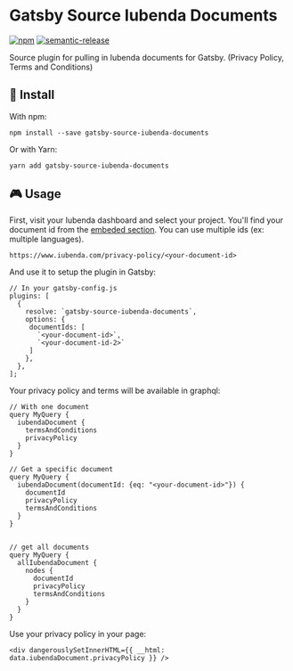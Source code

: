 # Gatsby Source Iubenda Documents

[![npm](https://img.shields.io/npm/v/gatsby-source-iubenda-documents)](https://www.npmjs.com/package/gatsby-source-iubenda-documents)
[![semantic-release](https://img.shields.io/badge/%20%20%F0%9F%93%A6%F0%9F%9A%80-semantic--release-e10079.svg)](https://github.com/semantic-release/semantic-release)

Source plugin for pulling in Iubenda documents for Gatsby. (Privacy Policy, Terms and Conditions)

## 🚀 Install

With npm:

```
npm install --save gatsby-source-iubenda-documents
```

Or with Yarn:

```
yarn add gatsby-source-iubenda-documents
```

## 🎮 Usage

First, visit your Iubenda dashboard and select your project. You'll find your document id from the [embeded section](https://www.iubenda.com/en/help/78-privacy-policy-direct-text-embedding-api). You can use multiple ids (ex: multiple languages).

```
https://www.iubenda.com/privacy-policy/<your-document-id>
```

And use it to setup the plugin in Gatsby:

```
// In your gatsby-config.js
plugins: [
  {
    resolve: `gatsby-source-iubenda-documents`,
    options: {
     documentIds: [
       `<your-document-id>`,
       `<your-document-id-2>`
     ]
    },
  },
];
```

Your privacy policy and terms will be available in graphql:

```
// With one document
query MyQuery {
  iubendaDocument {
    termsAndConditions
    privacyPolicy
  }
}

// Get a specific document
query MyQuery {
  iubendaDocument(documentId: {eq: "<your-document-id>"}) {
    documentId
    privacyPolicy
    termsAndConditions
  }
}


// get all documents
query MyQuery {
  allIubendaDocument {
    nodes {
      documentId
      privacyPolicy
      termsAndConditions
    }
  }
}
```

Use your privacy policy in your page:

```
<div dangerouslySetInnerHTML={{ __html: data.iubendaDocument.privacyPolicy }} />
```

